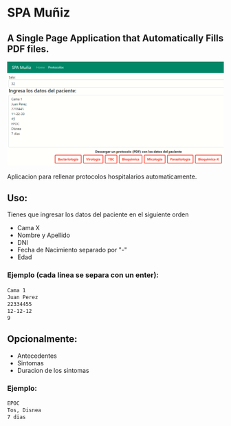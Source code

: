 # SPA Muñiz 
## A Single Page Application that Automatically Fills PDF files.

![Imagen de la app](https://github.com/diegonicita/react-pdf-lib/blob/6a7a7ed72ceede76f07162d744b54686897183d1/public/logo.png)

Aplicacion para rellenar protocolos hospitalarios automaticamente. 

## Uso:
Tienes que ingresar los datos del paciente en el siguiente orden
- Cama X
- Nombre y Apellido
- DNI
- Fecha de Nacimiento separado por "-"
- Edad

### Ejemplo (cada linea se separa con un enter):
    Cama 1
    Juan Perez
    22334455
    12-12-12
    9


## Opcionalmente: 
- Antecedentes
- Sintomas
- Duracion de los sintomas

### Ejemplo:
    EPOC
    Tos, Disnea
    7 dias
